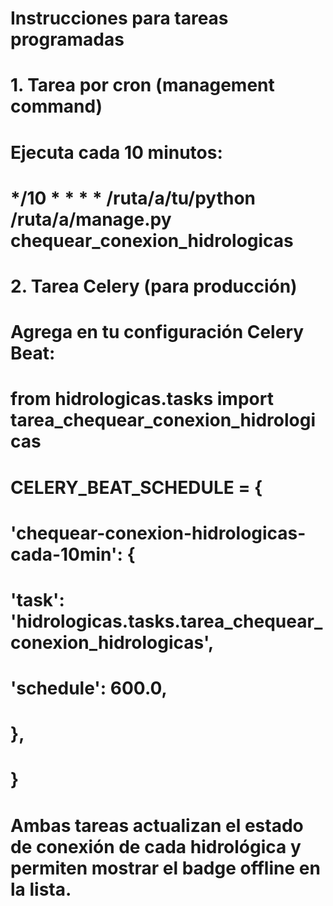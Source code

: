 # Instrucciones para tareas programadas

# 1. Tarea por cron (management command)
# Ejecuta cada 10 minutos:
# */10 * * * * /ruta/a/tu/python /ruta/a/manage.py chequear_conexion_hidrologicas

# 2. Tarea Celery (para producción)
# Agrega en tu configuración Celery Beat:
# from hidrologicas.tasks import tarea_chequear_conexion_hidrologicas
# CELERY_BEAT_SCHEDULE = {
#     'chequear-conexion-hidrologicas-cada-10min': {
#         'task': 'hidrologicas.tasks.tarea_chequear_conexion_hidrologicas',
#         'schedule': 600.0,
#     },
# }

# Ambas tareas actualizan el estado de conexión de cada hidrológica y permiten mostrar el badge offline en la lista.
